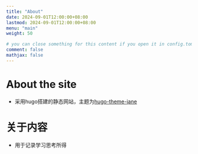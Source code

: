 ```yaml
---
title: "About"
date: 2024-09-01T12:00:00+08:00
lastmod: 2024-09-01T12:00:00+08:00
menu: "main"
weight: 50

# you can close something for this content if you open it in config.toml.
comment: false
mathjax: false
---
```


# About the site
- 采用hugo搭建的静态网站，主题为[hugo-theme-jane](https://github.com/joway/hugo-theme-meme)
# 关于内容
- 用于记录学习思考所得
